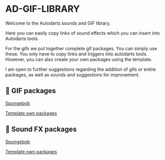 # AD-GIF-LIBRARY
Welcome to the Autodarts sounds and GIF library. 

Here you can easily copy links of sound effects which you can insert into Autodarts tools. 

For the gifs we put together complete gif packages. You can simply use these. You only have to copy links and triggers into autodarts tools.
However, you can also create your own packages using the template. 

I am open to further suggestions regarding the addition of gifs or entire packages, as well as sounds and suggestions for improvement.

## 📁 GIF packages
[Spongebob](gifs/spongebob/spongebob.md)

[Template own packages](gifs/template)

## 📁 Sound FX packages
[Spongebob](gifs/spongebob/spongebob.md)

[Template own packages](gifs/template)
